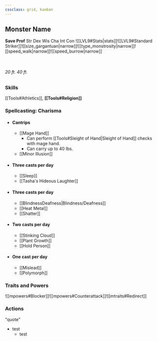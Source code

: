 ```yaml
---
cssclass: grid, kanban
---
```

## Monster Name

**Save Prof**
Str
Dex
Wis
Cha
Int
Con
![[LVL9#Stats|stats]]![[LVL9#Standard Striker]]![[size_gargantuan|narrow]]![[type_monstrosity|narrow]]![[speed_walk|narrow]]![[speed_burrow|narrow]]<div><br><h6>20 ft.
40 ft.</h6> </div>

### Skills
[[Tools#Athletics]], **[[Tools#Religion]]**
### Spellcasting: Charisma
- #### Cantrips
	- [[Mage Hand]]
		- Can perform [[Tools#Sleight of Hand|Sleight of Hand]] checks with mage hand.
		- Can carry up to 40 lbs.
	- [[Minor Illusion]]
- #### Three casts per day
	- [[Sleep]]
	- [[Tasha's Hideous Laughter]]
- #### Three casts per day
	- [[BlindnessDeafness|Blindness/Deafness]]
	- [[Heat Metal]]
	- [[Shatter]]
- #### Two casts per day
	- [[Stinking Cloud]]
	- [[Plant Growth]]
	- [[Hold Person]]
- #### One cast per day
	- [[Mislead]]
	- [[Polymorph]]

	
### Traits and Powers


![[mpowers#Blocker]]![[mpowers#Counterattack]]![[mtraits#Redirect]]
### Actions

<q>quote
- test
	- test </q>
